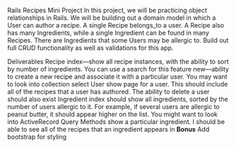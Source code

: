 Rails Recipes Mini Project
In this project, we will be practicing object relationships in Rails. We will be building out a domain model in which a User can author a recipe. A single Recipe belongs_to a user. A Recipe also has many Ingredients, while a single Ingredient can be found in many Recipes. There are Ingredients that some Users may be allergic to. Build out full CRUD functionality as well as validations for this app.

Deliverables
Recipe
index––show all recipe instances, with the ability to sort by number of ingredients. You can use a search for this feature
new––ability to create a new recipe and associate it with a particular user. You may want to look into collection select
User
show page for a user. This should include all of the recipes that a user has authored.
The ability to delete a user should also exist
Ingredient
index should show all ingredients, sorted by the number of users allergic to it. For example, if several users are allergic to peanut butter, it should appear higher on the list. You might want to look into ActiveRecord Query Methods
show a particular ingredient. I should be able to see all of the recipes that an ingredient appears in
**Bonus**
Add bootstrap for styling
